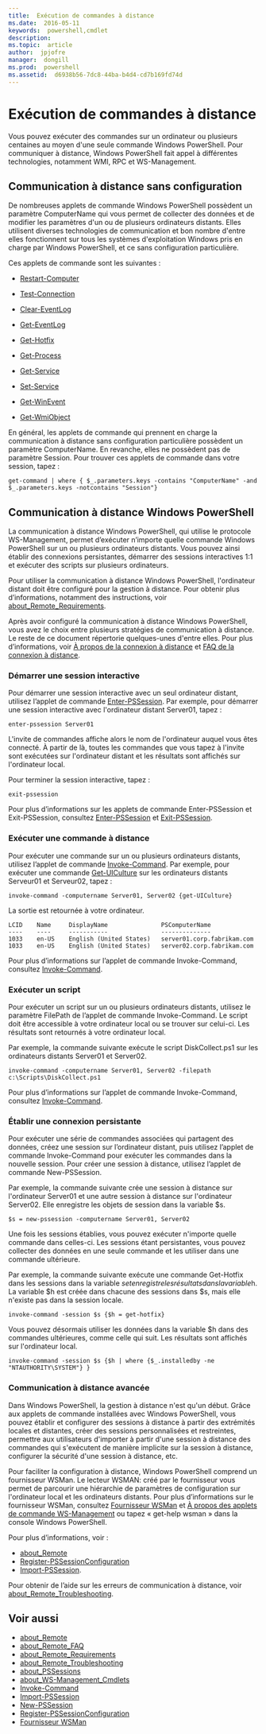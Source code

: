 ```yaml
---
title:  Exécution de commandes à distance
ms.date:  2016-05-11
keywords:  powershell,cmdlet
description:  
ms.topic:  article
author:  jpjofre
manager:  dongill
ms.prod:  powershell
ms.assetid:  d6938b56-7dc8-44ba-b4d4-cd7b169fd74d
---
```


# Exécution de commandes à distance
Vous pouvez exécuter des commandes sur un ordinateur ou plusieurs centaines au moyen d'une seule commande Windows PowerShell. Pour communiquer à distance, Windows PowerShell fait appel à différentes technologies, notamment WMI, RPC et WS\-Management.

## Communication à distance sans configuration
De nombreuses applets de commande Windows PowerShell possèdent un paramètre ComputerName qui vous permet de collecter des données et de modifier les paramètres d'un ou de plusieurs ordinateurs distants. Elles utilisent diverses technologies de communication et bon nombre d'entre elles fonctionnent sur tous les systèmes d'exploitation Windows pris en charge par Windows PowerShell, et ce sans configuration particulière.

Ces applets de commande sont les suivantes :

-   [Restart-Computer](https://technet.microsoft.com/en-us/library/dd315301.aspx)

-   [Test-Connection](https://technet.microsoft.com/en-us/library/dd315259.aspx)

-   [Clear-EventLog](https://technet.microsoft.com/en-us/library/dd347552.aspx)

-   [Get-EventLog](https://technet.microsoft.com/en-us/library/dd315250.aspx)

-   [Get-Hotfix](https://technet.microsoft.com/en-us/library/e1ef636f-5170-4675-b564-199d9ef6f101)

-   [Get-Process](https://technet.microsoft.com/en-us/library/dd347630.aspx)

-   [Get-Service](https://technet.microsoft.com/en-us/library/dd347591.aspx)

-   [Set-Service](https://technet.microsoft.com/en-us/library/dd315324.aspx)

-   [Get-WinEvent](https://technet.microsoft.com/en-us/library/dd315358.aspx)

-   [Get-WmiObject](https://technet.microsoft.com/en-us/library/dd315295.aspx)

En général, les applets de commande qui prennent en charge la communication à distance sans configuration particulière possèdent un paramètre ComputerName. En revanche, elles ne possèdent pas de paramètre Session. Pour trouver ces applets de commande dans votre session, tapez :

```
get-command | where { $_.parameters.keys -contains "ComputerName" -and $_.parameters.keys -notcontains "Session"}
```

## Communication à distance Windows PowerShell
La communication à distance Windows PowerShell, qui utilise le protocole WS\-Management, permet d’exécuter n’importe quelle commande Windows PowerShell sur un ou plusieurs ordinateurs distants. Vous pouvez ainsi établir des connexions persistantes, démarrer des sessions interactives 1:1 et exécuter des scripts sur plusieurs ordinateurs.

Pour utiliser la communication à distance Windows PowerShell, l'ordinateur distant doit être configuré pour la gestion à distance. Pour obtenir plus d’informations, notamment des instructions, voir [about_Remote_Requirements](https://technet.microsoft.com/en-us/library/dd315349.aspx).

Après avoir configuré la communication à distance Windows PowerShell, vous avez le choix entre plusieurs stratégies de communication à distance. Le reste de ce document répertorie quelques-unes d'entre elles. Pour plus d’informations, voir [À propos de la connexion à distance](https://technet.microsoft.com/en-us/library/dd347744.aspx) et [FAQ de la connexion à distance](https://technet.microsoft.com/en-us/library/dd347744.aspx).

### Démarrer une session interactive
Pour démarrer une session interactive avec un seul ordinateur distant, utilisez l’applet de commande [Enter-PSSession](https://technet.microsoft.com/en-us/library/dd315384.aspx). Par exemple, pour démarrer une session interactive avec l'ordinateur distant Server01, tapez :

```
enter-pssession Server01
```

L'invite de commandes affiche alors le nom de l'ordinateur auquel vous êtes connecté. À partir de là, toutes les commandes que vous tapez à l'invite sont exécutées sur l'ordinateur distant et les résultats sont affichés sur l'ordinateur local.

Pour terminer la session interactive, tapez :

```
exit-pssession
```

Pour plus d’informations sur les applets de commande Enter\-PSSession et Exit\-PSSession, consultez [Enter-PSSession](https://technet.microsoft.com/en-us/library/dd315384.aspx) et [Exit-PSSession](https://technet.microsoft.com/en-us/library/dd315322.aspx).

### Exécuter une commande à distance
Pour exécuter une commande sur un ou plusieurs ordinateurs distants, utilisez l’applet de commande [Invoke-Command](https://technet.microsoft.com/en-us/library/dd347578.aspx).
Par exemple, pour exécuter une commande [Get-UICulture](https://technet.microsoft.com/en-us/library/dd347742.aspx) sur les ordinateurs distants Serveur01 et Serveur02, tapez :

```
invoke-command -computername Server01, Server02 {get-UICulture}
```

La sortie est retournée à votre ordinateur.

```
LCID    Name     DisplayName               PSComputerName
----    ----     -----------               --------------
1033    en-US    English (United States)   server01.corp.fabrikam.com
1033    en-US    English (United States)   server02.corp.fabrikam.com
```

Pour plus d’informations sur l’applet de commande Invoke\-Command, consultez [Invoke-Command](https://technet.microsoft.com/en-us/library/22fd98ba-1874-492e-95a5-c069467b8462).

### Exécuter un script
Pour exécuter un script sur un ou plusieurs ordinateurs distants, utilisez le paramètre FilePath de l’applet de commande Invoke\-Command. Le script doit être accessible à votre ordinateur local ou se trouver sur celui-ci. Les résultats sont retournés à votre ordinateur local.

Par exemple, la commande suivante exécute le script DiskCollect.ps1 sur les ordinateurs distants Server01 et Server02.

```
invoke-command -computername Server01, Server02 -filepath c:\Scripts\DiskCollect.ps1
```

Pour plus d’informations sur l’applet de commande Invoke\-Command, consultez [Invoke-Command](https://technet.microsoft.com/en-us/library/dd347578.aspx).

### Établir une connexion persistante
Pour exécuter une série de commandes associées qui partagent des données, créez une session sur l’ordinateur distant, puis utilisez l’applet de commande Invoke\-Command pour exécuter les commandes dans la nouvelle session. Pour créer une session à distance, utilisez l’applet de commande New\-PSSession.

Par exemple, la commande suivante crée une session à distance sur l'ordinateur Server01 et une autre session à distance sur l'ordinateur Server02. Elle enregistre les objets de session dans la variable $s.

```
$s = new-pssession -computername Server01, Server02
```

Une fois les sessions établies, vous pouvez exécuter n'importe quelle commande dans celles-ci. Les sessions étant persistantes, vous pouvez collecter des données en une seule commande et les utiliser dans une commande ultérieure.

Par exemple, la commande suivante exécute une commande Get\-Hotfix dans les sessions dans la variable $s et enregistre les résultats dans la variable $h. La variable $h est créée dans chacune des sessions dans $s, mais elle n'existe pas dans la session locale.

```
invoke-command -session $s {$h = get-hotfix}
```

Vous pouvez désormais utiliser les données dans la variable $h dans des commandes ultérieures, comme celle qui suit. Les résultats sont affichés sur l'ordinateur local.

```
invoke-command -session $s {$h | where {$_.installedby -ne "NTAUTHORITY\SYSTEM"} }
```

### Communication à distance avancée
Dans Windows PowerShell, la gestion à distance n'est qu'un début. Grâce aux applets de commande installées avec Windows PowerShell, vous pouvez établir et configurer des sessions à distance à partir des extrémités locales et distantes, créer des sessions personnalisées et restreintes, permettre aux utilisateurs d'importer à partir d'une session à distance des commandes qui s'exécutent de manière implicite sur la session à distance, configurer la sécurité d'une session à distance, etc.

Pour faciliter la configuration à distance, Windows PowerShell comprend un fournisseur WSMan. Le lecteur WSMAN: créé par le fournisseur vous permet de parcourir une hiérarchie de paramètres de configuration sur l'ordinateur local et les ordinateurs distants.
Pour plus d’informations sur le fournisseur WSMan, consultez [Fournisseur WSMan](https://technet.microsoft.com/en-us/library/dd819476.aspx) et   [À propos des applets de commande WS-Management](https://technet.microsoft.com/en-us/library/dd819481.aspx) ou tapez « get\-help wsman » dans la console Windows PowerShell.

Pour plus d’informations, voir :
- [about_Remote](https://technet.microsoft.com/en-us/library/dd315359.aspx)
- [Register-PSSessionConfiguration](https://technet.microsoft.com/en-us/library/dd819496.aspx)
- [Import-PSSession](https://technet.microsoft.com/en-us/library/dd347575.aspx). 

Pour obtenir de l’aide sur les erreurs de communication à distance, voir [about_Remote_Troubleshooting](https://technet.microsoft.com/en-us/library/dd347642.aspx).

## Voir aussi
- [about_Remote](https://technet.microsoft.com/en-us/library/9b4a5c87-9162-4adf-bdfe-fbc80b9b8970)
- [about_Remote_FAQ](https://technet.microsoft.com/en-us/library/e23702fd-9415-4a98-9975-390a4d3adc42)
- [about_Remote_Requirements](https://technet.microsoft.com/en-us/library/da213949-134c-4741-b307-81f4492ba1bd)
- [about_Remote_Troubleshooting](https://technet.microsoft.com/en-us/library/2f890148-8578-49ed-85ea-79a489dd6317)
- [about_PSSessions](https://technet.microsoft.com/en-us/library/7a9b4e0e-fa1b-47b0-92f6-6e2995d70acb)
- [about_WS-Management_Cmdlets](https://technet.microsoft.com/en-us/library/6ed3370a-ea10-45a5-9493-696aeace27ed)
- [Invoke-Command](https://technet.microsoft.com/en-us/library/22fd98ba-1874-492e-95a5-c069467b8462)
- [Import-PSSession](https://technet.microsoft.com/en-us/library/048c115e-a6fb-4e0d-8cea-c5ca24630c9d)
- [New-PSSession](https://technet.microsoft.com/en-us/library/59452f12-a11d-4558-99ea-e6ca6ad5ffd3)
- [Register-PSSessionConfiguration](https://technet.microsoft.com/en-us/library/af68867a-d201-4b19-a1de-594015ed8a25)
- [Fournisseur WSMan](https://technet.microsoft.com/en-us/library/66fe1241-e08f-49ca-832f-a84c33ca8735)



<!--HONumber=May16_HO4-->


